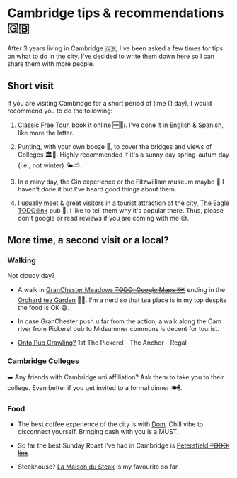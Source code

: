# Cambridge tips & recommendations 🇬🇧

After 3 years living in Cambridge 🇬🇧, I've been asked a few times for tips on what to do in the city.
I've decided to write them down here so I can share them with more people.

## Short visit

If you are visiting Cambridge for a short period of time (1 day), I would recommend you to do the following:

1. Classic Free Tour, book it online 🆓🚶:information_source:.
I've done it in English & Spanish, like more the latter.

2. Punting, with your own booze 🥂, to cover the bridges and views of Colleges 🏛️🌉.
Highly recommended if it's a sunny day spring-autum day (i.e., not winter) 🌤️⛅.

3. In a rainy day, the Gin experience or the Fitzwilliam museum maybe 🤔
I haven't done it but I've heard good things about them.

4. I usually meet & greet visitors in a tourist attraction of the city, [The Eagle ~~TODO:link~~](https://goo.gl/maps/6Z6Z1Z6Z6Z6Z6Z6Z6) pub 🍻.
I like to tell them why it's popular there.
Thus, please don't google or read reviews if you are coming with me 😅.

## More time, a second visit or a local?

### Walking

Not cloudy day?

- A walk in [GranChester Meadows ~~TODO: Google Maps 🗺️~~](https://goo.gl/maps/6Z6Z1Z6Z6Z6Z6Z6Z6) ending in the [Orchard tea Garden](https://www.theorchardteagarden.co.uk/) 👌🏼.
I'm a nerd so that tea place is in my top despite the food is OK 😅.

- In case GranChester push u far from the action, a walk along the Cam river from Pickerel pub to Midsummer commons is decent for tourist.

- [Onto Pub Crawling?](https://cutwc.org/Social/PubCrawls/)
1st The Pickerel - The Anchor - Regal

### Cambridge Colleges

➡️ Any friends with Cambridge uni affiliation?
Ask them to take you to their college.
Even better if you get invited to a formal dinner 🍽️🕴️.

### Food

- The best coffee experience of the city is with [Dom](https://goo.gl/maps/TYxMFV3jo8MjG3tMA).
Chill vibe to disconnect yourself.
Bringing cash with you is a MUST.

- So far the best Sunday Roast I've had in Cambridge is [Petersfield ~~TODO: link~~](https://goo.gl/maps/6Z6Z1Z6Z6Z6Z6Z6Z6).

- Steakhouse?
[La Maison du Steak](https://goo.gl/maps/D4DR6NE72xf4dTUv9) is my favourite so far.
